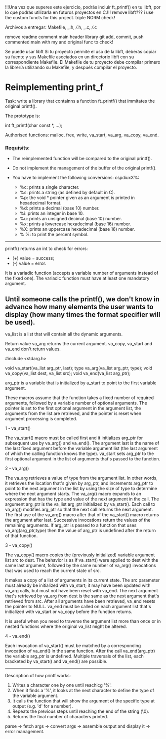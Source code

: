 !!!Una vez que superes este ejercicio, podrás incluir ft_printf() en tu
libft, por lo que podrás utilizarla en futuros proyectos en C.!!!
remove libft??? i use the custom functs for this project.
triple NORM check!

Archivos a entregar: Makefile, _.h, _/_.h, _.c, _/_.c

remove readme
comment main
header
library
git add, commit, push
commented main with my and original func to check!

Se puede usar libft
Si tu proyecto permite el uso de la libft, deberás copiar su fuente y sus Makefile
asociados en un directorio libft con su correspondiente Makefile. El Makefile
de tu proyecto debe compilar primero la librería utilizando su Makefile, y después
compilar el proyecto.

# Reimplementing print_f

Task: write a library that containns a function ft_printf() that immitates the original printf().

The prototype is:

int ft_printf(char const \*, ...);

Authorised functions:
malloc, free, write, va_start, va_arg, va_copy, va_end.

### Requisits:

- The reimplemented function will be compared to the original printf().

- Do not implement the management of the buffer of the original printf().

- You have to implement the following conversions: cspdiuxX%:

  - %c: prints a single character.
  - %s: prints a string (as defined by default in C).
  - %p: the void \* pointer given as an argument is printed in hexadecimal format.
  - %d: prints a decimal (base 10) number.
  - %i: prints an integer in base 10.
  - %u: prints an unsigned decimal (base 10) number.
  - %x: prints a lowercase hexadecimal (base 16) number.
  - %X: prints an uppercase hexadecimal (base 16) number.
  - % %: to print the percent symbol.

---

printf() returns an int to check for errors:

- (+) value = success;
- (-) value = error.

It is a variadic function (accepts a variable number of arguments instead of the fixed one). The variadic function must have at least one mandatory argument.

## Until someone calls the printf(), we don't know in advance how many elements the user wants to display (how many times the format specifier will be used).

va_list is a list that will contain all the dynamic arguments.

Return value
va_arg returns the current argument.
va_copy, va_start and va_end don't return values.

#include <stdarg.h>

void va_start(va_list arg_ptr, last);
type va_arg(va_list arg_ptr, type);
void va_copy(va_list dest, va_list src);
void va_end(va_list arg_ptr);

arg_ptr is a variable that is initialized by a_start to point to the first variable argument.

These macros assume that the function takes a fixed number of required arguments, followed by a variable number of optional arguments.
The pointer is set to the first optional argument in the argument list, the arguments from the list are retrieved, and the pointer is reset when argument processing is completed.

1 - va_start()

The va_start() macro must be called first and it initializes arg_ptr for subsequent use by va_arg() and va_end().
The argument last is the name of the last fixed argument before the variable argument list (the last argument of which the calling function knows the type).
va_start sets arg_ptr to the first optional argument in the list of arguments that's passed to the function.

2 - va_arg()

The va_arg retrieves a value of type from the argument list.
In other words, it retrieves the location that's given by arg_ptr, and increments arg_ptr to point to the next argument in the list by using the size of type to determine where the next argument starts.
The va_arg() macro expands to an expression that has the type and value of the next argument in the call.
The argument arg_ptr is the va_list arg_ptr initialized by va_start().
Each call to va_arg() modifies arg_ptr so that the next call returns the next argument.
The first use of the va_arg() macro after that of the va_start() macro returns the argument after last.
Successive invocations return the values of the remaining arguments.
If arg_ptr is passed to a function that uses va_arg(arg_ptr,type) then the value of arg_ptr is undefined after the return of that function.

3 - va_copy()

The va_copy() macro copies the (previously initialized) variable argument list src to dest.
The behavior is as if va_start() were applied to dest with the same last argument, followed by the same number of va_arg() invocations that was used to reach the current state of src.

It makes a copy of a list of arguments in its current state. The src parameter must already be initialized with va_start; it may have been updated with va_arg calls, but must not have been reset with va_end.
The next argument that's retrieved by va_arg from dest is the same as the next argument that's retrieved from src.
After all arguments have been retrieved, va_end resets the pointer to NULL. va_end must be called on each argument list that's initialized with va_start or va_copy before the function returns.

It is useful when you need to traverse the argument list more than once or in nested functions where the original va_list might be altered.

4 - va_end()

Each invocation of va_start() must be matched by a corresponding invocation of va_end() in the same function.
After the call va_end(arg_ptr) the variable arg_ptr is undefined. Multiple traversals of the list, each bracketed by va_start() and va_end() are possible.

---

Description of how printf works:

1. Writes a character one by one until reachicg '%'.
2. When it finds a '%', it looks at the next character to define the type of the variable argument.
3. It calls the function that will show the argument of the specific type at output (e.g. 'd' for a number).
4. Repeats the previous steps until reaching the end of the string (\0).
5. Returns the final number of characters printed.

parse -> fetch args -> convert args -> assemble output and display it -> error management.
